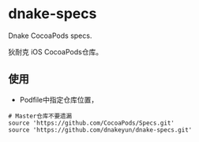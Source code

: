 # dnake-specs
Dnake CocoaPods specs.

狄耐克 iOS CocoaPods仓库。

## 使用
- Podfile中指定仓库位置，

```
# Master仓库不要遗漏
source 'https://github.com/CocoaPods/Specs.git'
source 'https://github.com/dnakeyun/dnake-specs.git'
```
